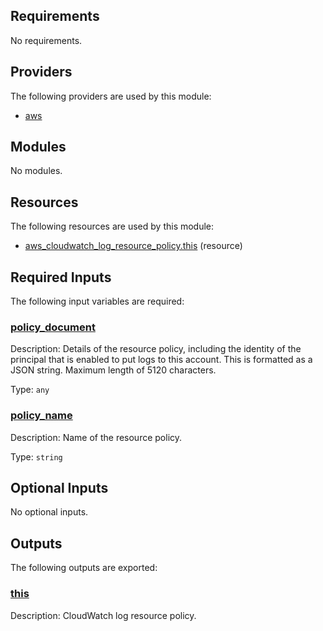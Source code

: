 <!-- BEGIN_TF_DOCS -->
## Requirements

No requirements.

## Providers

The following providers are used by this module:

- <a name="provider_aws"></a> [aws](#provider\_aws)

## Modules

No modules.

## Resources

The following resources are used by this module:

- [aws_cloudwatch_log_resource_policy.this](https://registry.terraform.io/providers/hashicorp/aws/latest/docs/resources/cloudwatch_log_resource_policy) (resource)

## Required Inputs

The following input variables are required:

### <a name="input_policy_document"></a> [policy\_document](#input\_policy\_document)

Description: Details of the resource policy, including the identity of the principal that is enabled to put logs to this account. This is formatted as a JSON string. Maximum length of 5120 characters.

Type: `any`

### <a name="input_policy_name"></a> [policy\_name](#input\_policy\_name)

Description: Name of the resource policy.

Type: `string`

## Optional Inputs

No optional inputs.

## Outputs

The following outputs are exported:

### <a name="output_this"></a> [this](#output\_this)

Description: CloudWatch log resource policy.
<!-- END_TF_DOCS -->